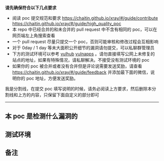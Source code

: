 **请先确保符合以下几点要求**

 - 阅读 poc 提交规范和要求 https://chaitin.github.io/xray/#/guide/contribute https://chaitin.github.io/xray/#/guide/high_quality_poc
 - 本 repo 中已经合并的和未合并的 pull request 中不含有相同的 poc，可以在网页端左上角搜索查看
 - 一个 pull request 尽量只提交一个 poc，否则可能审核和修改过程会互相影响
 - 对于 0day / 1 day 等未大面积公开细节的漏洞请勿提交，可以私聊群管理员
 - 下方的测试环境可以参考 [vulhub](https://github.com/vulhub/vulhub/) [vulnapps](https://github.com/Medicean/VulApps) 。请勿直接填写公网上未修复的站点的地址，如果有特殊情况，请私聊解决。不接受没有测试环境的 poc
 - 如果你的 poc 被合并或者没有合并但是评论说需要发送奖励，请查看 https://chaitin.github.io/xray/#/guide/feedback 并添加最下面的微信，说明你的 poc 地址，方便发送奖励。

我是分割线，在提交 poc 填写说明的时候，请务必阅读上方要求，然后删除本分割线和上方的内容，只保留下面自定义的部分即可

----------

## 本 poc 是检测什么漏洞的

## 测试环境

## 备注
